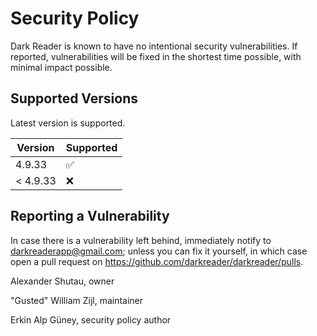 # Security Policy

Dark Reader is known to have no intentional security vulnerabilities.
If reported, vulnerabilities will be fixed in the shortest time possible,
with minimal impact possible.

## Supported Versions

Latest version is supported.

| Version   | Supported          |
| --------- | ------------------ |
| 4.9.33    | :white_check_mark: |
| < 4.9.33  | :x:                |

## Reporting a Vulnerability

In case there is a vulnerability left behind, immediately notify
to <darkreaderapp@gmail.com>; unless you can fix it yourself,
in which case open a pull request on
<https://github.com/darkreader/darkreader/pulls>.

Alexander Shutau, owner

"Gusted" William Zijl, maintainer

Erkin Alp Güney, security policy author
